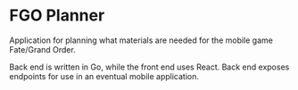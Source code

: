 # FGO Planner
 
Application for planning what materials are needed for the mobile game
Fate/Grand Order.

Back end is written in Go, while the front end uses React. Back end exposes
endpoints for use in an eventual mobile application.
